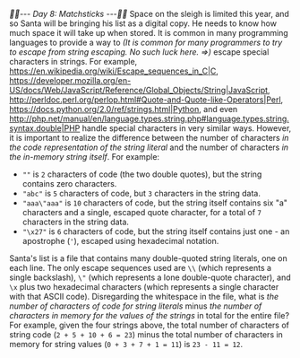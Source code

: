 *:calendar::calendar:--- Day 8: Matchsticks ---:calendar::calendar:*
Space on the sleigh is limited this year, and so Santa will be bringing his list as a digital copy. He needs to know how much space it will take up when stored.
It is common in many programming languages to provide a way to _(It is common for many programmers to try to escape from string escaping.  No such luck here. =>)_ escape special characters in strings.  For example, <https://en.wikipedia.org/wiki/Escape_sequences_in_C|C>, <https://developer.mozilla.org/en-US/docs/Web/JavaScript/Reference/Global_Objects/String|JavaScript>, <http://perldoc.perl.org/perlop.html#Quote-and-Quote-like-Operators|Perl>, <https://docs.python.org/2.0/ref/strings.html|Python>, and even <http://php.net/manual/en/language.types.string.php#language.types.string.syntax.double|PHP> handle special characters in very similar ways.
However, it is important to realize the difference between the number of characters *in the code representation of the string literal* and the number of characters *in the in-memory string itself*.
For example:

- `""` is `2` characters of code (the two double quotes), but the string contains zero characters.
- `"abc"` is `5` characters of code, but `3` characters in the string data.
- `"aaa\"aaa"` is `10` characters of code, but the string itself contains six "a" characters and a single, escaped quote character, for a total of `7` characters in the string data.
- `"\x27"` is `6` characters of code, but the string itself contains just one - an apostrophe (`'`), escaped using hexadecimal notation.

Santa's list is a file that contains many double-quoted string literals, one on each line.  The only escape sequences used are `\\` (which represents a single backslash), `\"` (which represents a lone double-quote character), and `\x` plus two hexadecimal characters (which represents a single character with that ASCII code).
Disregarding the whitespace in the file, what is *the number of characters of code for string literals* minus *the number of characters in memory for the values of the strings* in total for the entire file?
For example, given the four strings above, the total number of characters of string code (`2 + 5 + 10 + 6 = 23`) minus the total number of characters in memory for string values (`0 + 3 + 7 + 1 = 11`) is `23 - 11 = 12`.
